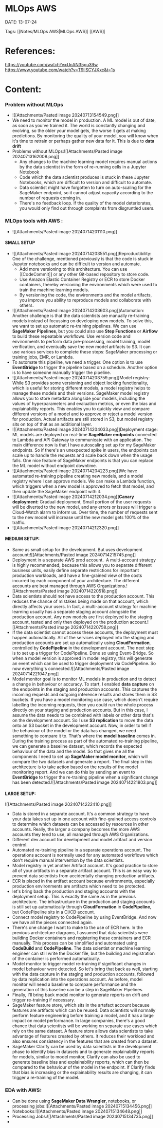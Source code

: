 
# MLOps AWS


DATE:  13-07-24


Tags:  [[Notes/MLOps AWS|MLOps AWS]] [[AWS]]


# References:  
https://youtube.com/watch?v=UnAN35gu3Rw
https://www.youtube.com/watch?v=T9llSCYJXxc&t=1s



# Content:

### Problem without MLOps
- ![[Attachments/Pasted image 20240713154549.png]]
- We need to monitor the model in production. A ML model is out of date, as soon as you've trained it. The world is constantly changing and evolving, so the older your model gets, the worse it gets at making predictions. By monitoring the quality of your model, you will know when it's time to retrain or perhaps gather new data for it. This is due to **data drift**
- Problems without MLOps:![[Attachments/Pasted image 20240713162008.png]]
	- Any changes to the machine learning model requires manual actions by the data scientist in the form of re-running cells in a Jupyter Notebook 
	- Code which the data scientist produces is stuck in these Jupyter Notebooks, which are difficult to version and difficult to automate.
	- Data scientist might have forgotten to turn on auto-scaling for the SageMaker endpoint, so it cannot adjust capacity according to the number of requests coming in. 
	- There's no feedback loop. If the quality of the model deteriorates, you would only find out through complaints from disgruntled users.

### MLOps tools with AWS :
- ![[Attachments/Pasted image 20240714201110.png]]
#### SMALL SETUP

- ![[Attachments/Pasted image 20240714203551.png]]Reproductibility: One of the challenge, mentioned previously is that the code is stuck in Jupyter notebooks and can be difficult to version and automate. 
	- Add more versioning to this architecture. You can use [[CodeCommit]] or any other Git-based repository to store code. 
	- Use Amazon Elastic Container Registry or ECR to store Docker containers, thereby versioning the environments which were used to train the machine learning models. 
	- By versioning the code, the environments and the model artifacts, you improve you ability to reproduce models and collaborate with others.
- ![[Attachments/Pasted image 20240714203603.png]]Automation: Another challenge is that the data scientists are manually re-training models instead of focussing on developing new models. To solve this, we want to set up automatic re-training pipelines. We can use **SageMaker Pipelines**, but you could also use **Step Functions** or **Airflow** to build these repeatable workflows. Use version code and environments to perform data pre-processing, model training, model verification, and eventually save the new model artifacts to S3. It can use various services to complete these steps: SageMaker processing or training jobs, EMR, or Lambda. 
- To automate this pipeline, we need a trigger. One option is to use **EventBridge** to trigger the pipeline based on a schedule. Another option is to have someone manually trigger the pipeline.
- ![[Attachments/Pasted image 20240714203759.png]]Model registry: While S3 provides some versioning and object locking functionality, which is useful for storing different models, a model registry helps to manage these models and their versions. SageMaker model registry allows you to store metadata alongside your models, including the values of hyperparameters and evaluation metrics, or even the bias and explainability reports. This enables you to quickly view and compare different versions of a model and to approve or reject a model version for production. Actual artifacts are still stored in S3, but model registry sits on top of that as an additional layer.
- ![[Attachments/Pasted image 20240714204033.png]]Deployment stage: ML models are deployed on real-time **SageMaker endpoints** connected to Lambda and API Gateway to communicate with an application. The main difference now is that I have autoscaling set up for my SageMaker endpoints. So if there's an unexpected spike in users, the endpoints can scale up to handle the requests and scale back down when the usage falls. One nice feature of SageMaker endpoints is that you can replace the ML model without endpoint downtime.
- ![[Attachments/Pasted image 20240714204223.png]]We have automated re-training pipeline creating new models, and a model registry where I can approve models. We can make a Lambda function, which triggers when a new model is approved to fetch that model, and then update the SageMaker endpoint with it.
- ![[Attachments/Pasted image 20240714212034.png]]**Canary deployment:** Gradual deployment, Small portion of the user requests will be diverted to the new model, and any errors or issues will trigger a Cloud-Watch alarm to inform us. Over time, the number of requests sent to the new model will increase until the new model gets 100% of the traffic.
- ![[Attachments/Pasted image 20240714212320.png]]


#### MEDIUM SETUP:
- Same as small setup for the development. But uses development account:![[Attachments/Pasted image 20240714215745.png]]
- Deployment in a separate AWS prod account.  A multi-account strategy is highly recommended, because this allows you to separate different business units, easily define separate restrictions for important production workloads, and have a fine-grained view of the costs incurred by each component of your architecture. The different accounts are best managed through AWS Organizations.![[Attachments/Pasted image 20240714220518.png]] 
- Data scientists should not have access to the production account. This reduces the chance of mistakes being made on that account, which directly affects your users. In fact, a multi-account strategy for machine learning usually has a separate staging account alongside the production account. Any new models are first deployed to the staging account, tested and only then deployed on the production account.![[Attachments/Pasted image 20240714220758.png]]
- If the data scientist cannot access these accounts, the deployment must happen automatically. All of the services deployed into the staging and production accounts are set up automatically using **CloudFormation**, controlled by **CodePipeline** in the development account. The next step is to set up a trigger for CodePipeline. Done so using Event-Bridge. So when a model version is approved in model registry, this will generate an event which can be used to trigger deployment via CodePipeline. So now everything's connected.![[Attachments/Pasted image 20240714221047.png]]
- Model monitor goal is to monitor ML models in production and to detect a change in behaviour or accuracy. To start, I enabled **data capture** on the endpoints in the staging and production accounts. This captures the incoming requests and outgoing inference results and stores them in S3 buckets. If you have a model monitoring use case, which doesn't require labelling the incoming requests, then you could run the whole process directly on your staging and production accounts. But in this case, I assume the data needs to be combined with labels or other data that's on the development account. So I use **S3 replication** to move the data onto an S3 bucket in the development account. Now, in order to tell if the behaviour of the model or the data has changed, we need something to compare it to. That's where the **model baseline** comes in. During the training process as part of the automated re-training pipeline, we can generate a baseline dataset, which records the expected behaviour of the data and the model. So that gives me all the components I need to set up **SageMaker model monitor**, which will compare the two datasets and generate a report. The final step in this architecture is to take action based on the results of the model monitoring report. And we can do this by sending an event to **EventBridge** to trigger the re-training pipeline when a significant change has been detected.![[Attachments/Pasted image 20240714221803.png]]

#### LARGE SETUP:
![[Attachments/Pasted image 20240714222410.png]]
- Data is stored in a separate account. It's a common strategy to have your data lakes set up in one account with fine-grained access controls to determine which datasets can be accessed by resources in other accounts. Really, the larger a company becomes the more AWS accounts they tend to use, all managed through AWS Organizations. 
- Different dev account for development and model artifact and version control.
- Automated re-training pipeline in a separate operations account. The operations account is normally used for any automated workflows which don't require manual intervention by the data scientists.
- Model registry in yet another Artifact account. It's good practice to store all of your artifacts in a separate artifact account. This is an easy way to prevent data scientists from accidentally changing production artifacts. 
- ECR is placed in the artifact account because environments, especially production environments are artifacts which need to be protected. 
- let's bring back the production and staging accounts with the deployment setup. This is exactly the same as in the previous architecture. The infrastructure in the production and staging accounts is still set up automatically through **CloudFormation** in **CodePipeline**, but CodePipeline sits in a CI/CD account. 
- Connect model registry to CodePipeline by using EventBridge. And now we have all the pieces connected again. 
- There's one change I want to make to the use of ECR here. In the previous architecture diagrams, I assumed that data scientists were building Docker containers and registering these containers and ECR manually. This process can be simplified and automated using **CodeBuild** and **CodePipeline**. The data scientist or machine learning engineer can still write the Docker file, but the building and registration of the container is performed automatically. 
- Model monitor to trigger model re-training if significant changes in model behaviour were detected. So let's bring that back as well, starting with the data capture in the staging and production accounts, followed by data replication into the operations account. As before, model monitor will need a baseline to compare performance and the generation of this baseline can be a step in SageMaker Pipelines. 
- Finally, I'll bring back model monitor to generate reports on drift and trigger re-training if necessary. 
- SageMaker feature store, which sits in the artefact account because features are artifacts which can be reused. Data scientists will normally perform feature engineering before training a model, and it has a large impact on model performance. In large companies, there's a good chance that data scientists will be working on separate use cases which rely on the same dataset. A feature store allows data scientists to take advantage of features created by others. It reduces their workload and also ensures consistency in the features that are created from a dataset. 
- SageMaker Clarify can be used by data scientists in the development phase to identify bias in datasets and to generate  explainability reports for models, similar to model monitor, Clarify can also be used to generate baseline bias and explainability reports, which can then be compared to the behaviour of the model in the endpoint. If Clarify finds that bias is increasing or the explainability results are changing, it can trigger a re-training of the model.


### EDA with AWS:

- Can be done using **SageMaker Data Wrangler**, notebooks, or processing jobs:![[Attachments/Pasted image 20240715134456.png]]
- Notebooks:![[Attachments/Pasted image 20240715134648.png]]
- Processing Jobs:![[Attachments/Pasted image 20240715134735.png]]
- 